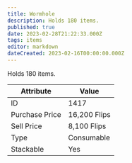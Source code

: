 ```yaml
---
title: Wormhole
description: Holds 180 items.
published: true
date: 2023-02-28T21:22:33.000Z
tags: items
editor: markdown
dateCreated: 2023-02-16T00:00:00.000Z
---
```


Holds 180 items.

|Attribute|Value|
|-|-|
|ID|1417|
|Purchase Price|16,200 Flips|
|Sell Price|8,100 Flips|
|Type|Consumable|
|Stackable|Yes|

